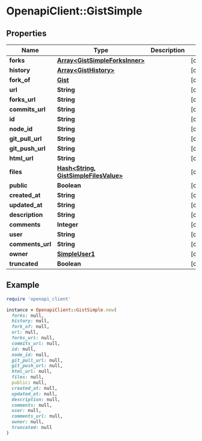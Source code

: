 # OpenapiClient::GistSimple

## Properties

| Name | Type | Description | Notes |
| ---- | ---- | ----------- | ----- |
| **forks** | [**Array&lt;GistSimpleForksInner&gt;**](GistSimpleForksInner.md) |  | [optional] |
| **history** | [**Array&lt;GistHistory&gt;**](GistHistory.md) |  | [optional] |
| **fork_of** | [**Gist**](Gist.md) |  | [optional] |
| **url** | **String** |  | [optional] |
| **forks_url** | **String** |  | [optional] |
| **commits_url** | **String** |  | [optional] |
| **id** | **String** |  | [optional] |
| **node_id** | **String** |  | [optional] |
| **git_pull_url** | **String** |  | [optional] |
| **git_push_url** | **String** |  | [optional] |
| **html_url** | **String** |  | [optional] |
| **files** | [**Hash&lt;String, GistSimpleFilesValue&gt;**](GistSimpleFilesValue.md) |  | [optional] |
| **public** | **Boolean** |  | [optional] |
| **created_at** | **String** |  | [optional] |
| **updated_at** | **String** |  | [optional] |
| **description** | **String** |  | [optional] |
| **comments** | **Integer** |  | [optional] |
| **user** | **String** |  | [optional] |
| **comments_url** | **String** |  | [optional] |
| **owner** | [**SimpleUser1**](SimpleUser1.md) |  | [optional] |
| **truncated** | **Boolean** |  | [optional] |

## Example

```ruby
require 'openapi_client'

instance = OpenapiClient::GistSimple.new(
  forks: null,
  history: null,
  fork_of: null,
  url: null,
  forks_url: null,
  commits_url: null,
  id: null,
  node_id: null,
  git_pull_url: null,
  git_push_url: null,
  html_url: null,
  files: null,
  public: null,
  created_at: null,
  updated_at: null,
  description: null,
  comments: null,
  user: null,
  comments_url: null,
  owner: null,
  truncated: null
)
```


